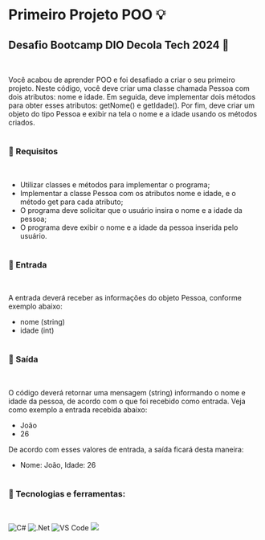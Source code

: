 # Primeiro Projeto POO 💡 
## Desafio Bootcamp DIO Decola Tech 2024 🚀 
</br>

Você acabou de aprender POO e foi desafiado a criar o seu primeiro projeto. Neste código, você deve criar uma classe chamada Pessoa com dois atributos: nome e idade. Em seguida, deve implementar dois métodos para obter esses atributos: getNome() e getIdade(). Por fim, deve criar um objeto do tipo Pessoa e exibir na tela o nome e a idade usando os métodos criados.
#
### 📌 Requisitos
</br>

- Utilizar classes e métodos para implementar o programa; 
- Implementar a classe Pessoa com os atributos nome e idade, e o método get para cada atributo;
- O programa deve solicitar que o usuário insira o nome e a idade da pessoa;
- O programa deve exibir o nome e a idade da pessoa inserida pelo usuário.
#
### 📌 Entrada
</br> 

A entrada deverá receber as informações do objeto Pessoa, conforme exemplo abaixo:
- nome (string)
- idade (int)
#
### 📌 Saída
</br>

O código deverá retornar uma mensagem (string) informando o nome e idade da pessoa, de acordo com o que foi recebido como entrada. Veja como exemplo a entrada recebida abaixo:
- João
- 26

De acordo com esses valores de entrada, a saída ficará desta maneira:
- Nome: João, Idade: 26
#
### 📌 Tecnologias e ferramentas:
</br>
<div>

![C#](https://img.shields.io/badge/c%23-%23239120.svg?style=for-the-badge&logo=csharp&logoColor=white)
![.Net](https://img.shields.io/badge/.NET-5C2D91?style=for-the-badge&logo=.net&logoColor=white)
![VS Code](https://img.shields.io/badge/VS%20Code-0078d7.svg?style=for-the-badge&logo=visual-studio-code&logoColor=white)
<a href="https://www.dio.me/" target="_blank"><img src="https://img.shields.io/badge/dio-%23323330.svg?style=for-the-badge&logo=Color=%23F7DF1E" target="_blank"></a>
</div>